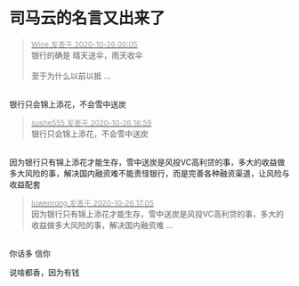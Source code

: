 # 司马云的名言又出来了


<div class="quote"><blockquote><font size="2"><a href="https://www.hostloc.com/forum.php?mod=redirect&amp;goto=findpost&amp;pid=9351977&amp;ptid=758420" target="_blank"><font color="#999999">Wine 发表于 2020-10-26 00:05</font></a></font><br />
银​行​的​确​是​ ​晴​天​送​伞​，​雨​天​收​伞​<br />
​<br />
​至​于​为​什​么​以​前​以​抵 ...</blockquote></div><br />
银行只会锦上添花，不会雪中送炭

<div class="quote"><blockquote><font size="2"><a href="https://www.hostloc.com/forum.php?mod=redirect&amp;goto=findpost&amp;pid=9354882&amp;ptid=758420" target="_blank"><font color="#999999">sushe555 发表于 2020-10-26 16:59</font></a></font><br />
银行只会锦上添花，不会雪中送炭</blockquote></div><br />
因为银行只有锦上添花才能生存，雪中送炭是风投VC高利贷的事，多大的收益做多大风险的事，解决国内融资难不能责怪银行，而是完善各种融资渠道，让风险与收益配套

<div class="quote"><blockquote><font size="2"><a href="https://www.hostloc.com/forum.php?mod=redirect&amp;goto=findpost&amp;pid=9354902&amp;ptid=758420" target="_blank"><font color="#999999">luwenrong 发表于 2020-10-26 17:05</font></a></font><br />
因为银行只有锦上添花才能生存，雪中送炭是风投VC高利贷的事，多大的收益做多大风险的事，解决国内融资难 ...</blockquote></div><br />
<img src="static/image/smiley/default/lol.gif" smilieid="12" border="0" alt="" />你话多 信你

说啥都香，因为有钱
